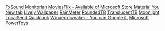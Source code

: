 
[FxSound](https://apps.microsoft.com/detail/xp8jk4tbq03lz4?ocid=pdpshare&hl=en-US&gl=IN)
[ Monitorian](https://apps.microsoft.com/detail/9nw33j738bl0?ocid=pdpshare&hl=en-US&gl=US)
[MoviesFlix - Available of Microsoft Store]()
[Material You New tab](https://github.com/XengShi/materialYouNewTab)
[Lively Wallpaper](https://apps.microsoft.com/detail/9ntm2qc6qws7?ocid=pdpshare&hl=en-US&gl=US)
[RainMeter](https://www.rainmeter.net/)
[ RoundedTB](https://roundedtb.com/)
[TranslucentTB](https://apps.microsoft.com/detail/9pf4kz2vn4w9?ocid=pdpshare&hl=en-US&gl=US)
[Moonlight](https://play.google.com/store/apps/details?id=com.limelight&pcampaignid=web_share)
[ LocalSend ](https://localsend.org/)
[ Quicklook](https://apps.microsoft.com/detail/9nv4bs3l1h4s?ocid=pdpshare&hl=en-US&gl=US)
[WinaeroTweaker - You can Google it.]()
[Microsoft PowerToys](https://apps.microsoft.com/detail/xp89dcgq3k6vld?ocid=pdpshare&hl=en-US&gl=IN)
